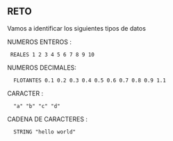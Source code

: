 ## RETO 
Vamos a identificar los siguientes tipos de datos

NUMEROS ENTEROS : 

     REALES 1 2 3 4 5 6 7 8 9 10

NUMEROS DECIMALES: 

      FLOTANTES 0.1 0.2 0.3 0.4 0.5 0.6 0.7 0.8 0.9 1.1

CARACTER : 

      "a" "b" "c" "d"

CADENA DE CARACTERES : 

      STRING "hello world"
    
